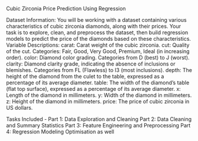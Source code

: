 Cubic Zirconia Price Prediction Using Regression

Dataset Information:
You will be working with a dataset containing various characteristics of cubic zirconia
diamonds, along with their prices. Your task is to explore, clean, and preprocess the dataset,
then build regression models to predict the price of the diamonds based on these
characteristics.
Variable Descriptions:
carat: Carat weight of the cubic zirconia.
cut: Quality of the cut. Categories: Fair, Good, Very Good, Premium, Ideal (in increasing
order).
color: Diamond color grading. Categories from D (best) to J (worst).
clarity: Diamond clarity grade, indicating the absence of inclusions or blemishes. Categories
from FL (Flawless) to I3 (most inclusions).
depth: The height of the diamond from the culet to the table, expressed as a percentage of its
average diameter.
table: The width of the diamond’s table (flat top surface), expressed as a percentage of its
average diameter.
x: Length of the diamond in millimeters.
y: Width of the diamond in millimeters.
z: Height of the diamond in millimeters.
price: The price of cubic zirconia in US dollars.


Tasks Included - 
Part 1: Data Exploration and Cleaning
Part 2: Data Cleaning and Summary Statistics
Part 3: Feature Engineering and Preprocessing
Part 4: Regression Modeling
Optimisation as well
